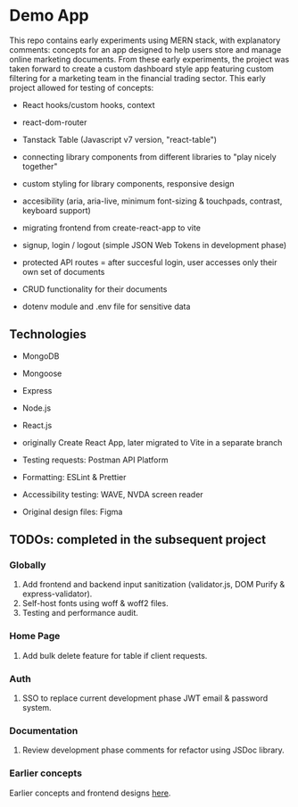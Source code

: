 # **Demo App**

This repo contains early experiments using MERN stack, with explanatory comments: concepts for an app designed to help users store and manage online marketing documents. From these early experiments, the project was taken forward to create a custom dashboard style app featuring custom filtering for a marketing team in the financial trading sector. This early project allowed for testing of concepts:

- React hooks/custom hooks, context
- react-dom-router
- Tanstack Table (Javascript v7 version, "react-table")
- connecting library components from different libraries to "play nicely together"
- custom styling for library components, responsive design
- accesibility (aria, aria-live, minimum font-sizing & touchpads, contrast, keyboard support)
- migrating frontend from create-react-app to vite

- signup, login / logout (simple JSON Web Tokens in development phase)
- protected API routes = after succesful login, user accesses only their own set of documents
- CRUD functionality for their documents
- dotenv module and .env file for sensitive data

## **Technologies**

- MongoDB
- Mongoose
- Express
- Node.js
- React.js
- originally Create React App, later migrated to Vite in a separate branch

- Testing requests: Postman API Platform
- Formatting: ESLint & Prettier
- Accessibility testing: WAVE, NVDA screen reader
- Original design files: Figma

## **TODOs: completed in the subsequent project**

### **Globally**

1) Add frontend and backend input sanitization (validator.js, DOM Purify & express-validator).
2) Self-host fonts using woff & woff2 files.
3) Testing and performance audit.

### **Home Page**

1) Add bulk delete feature for table if client requests.

### **Auth**

1) SSO to replace current development phase JWT email & password system.

### **Documentation**

1) Review development phase comments for refactor using JSDoc library.

### **Earlier concepts**

 Earlier concepts and frontend designs [here](https://github.com/rhw-repo/content_simple).
